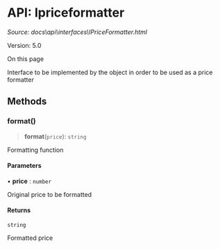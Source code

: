 # API: Ipriceformatter

*Source: docs\api\interfaces\IPriceFormatter.html*

Version: 5.0

On this page

Interface to be implemented by the object in order to be used as a price formatter

## Methods[​](IPriceFormatter.html#methods "Direct link to Methods")

### format()[​](IPriceFormatter.html#format "Direct link to format\(\)")

> **format**(`price`): `string`

Formatting function

#### Parameters[​](IPriceFormatter.html#parameters "Direct link to Parameters")

• **price** : `number`

Original price to be formatted

#### Returns[​](IPriceFormatter.html#returns "Direct link to Returns")

`string`

Formatted price

